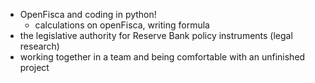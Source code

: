 - OpenFisca and coding in python!
  - calculations on openFisca, writing formula
- the legislative authority for Reserve Bank policy instruments (legal research)
- working together in a team and being comfortable with an unfinished project

